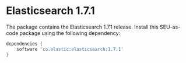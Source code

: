 # Elasticsearch 1.7.1

The package contains the Elasticsearch 1.7.1 release. Install this SEU-as-code
package using the following dependency:
```groovy
dependencies {
	software 'co.elastic:elasticsearch:1.7.1'
}
```
